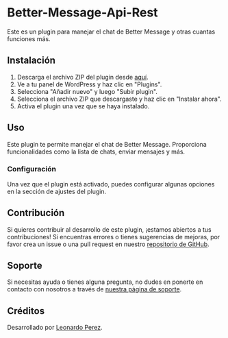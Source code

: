 # Better-Message-Api-Rest

Este es un plugin para manejar el chat de Better Message y otras cuantas funciones más.

## Instalación

1. Descarga el archivo ZIP del plugin desde [aquí](https://github.com/leo516162/Better-Message-Api-Rest).
2. Ve a tu panel de WordPress y haz clic en "Plugins".
3. Selecciona "Añadir nuevo" y luego "Subir plugin".
4. Selecciona el archivo ZIP que descargaste y haz clic en "Instalar ahora".
5. Activa el plugin una vez que se haya instalado.

## Uso

Este plugin te permite manejar el chat de Better Message. Proporciona funcionalidades como la lista de chats, enviar mensajes y más.

### Configuración

Una vez que el plugin está activado, puedes configurar algunas opciones en la sección de ajustes del plugin.

## Contribución

Si quieres contribuir al desarrollo de este plugin, ¡estamos abiertos a tus contribuciones! Si encuentras errores o tienes sugerencias de mejoras, por favor crea un issue o una pull request en nuestro [repositorio de GitHub](https://github.com/leo516162/Better-Message-Api-Rest).

## Soporte

Si necesitas ayuda o tienes alguna pregunta, no dudes en ponerte en contacto con nosotros a través de [nuestra página de soporte](https://wa.me/+5352873366).

## Créditos

Desarrollado por [Leonardo Perez](https://bizcaribe.com).
